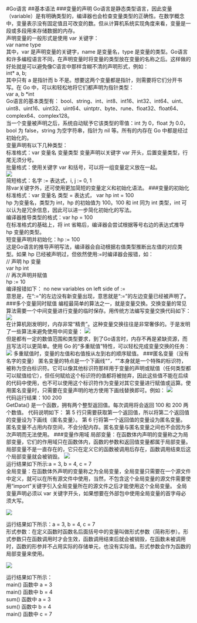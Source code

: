 #Go语言
##基本语法
###变量的声明
Go语言是静态类型语言，因此变量（variable）是有明确类型的，编译器也会检查变量类型的正确性。在数学概念中，变量表示没有固定值且可改变的数。但从计算机系统实现角度来看，变量是一段或多段用来存储数据的内存。  
声明变量的一般形式是使用 var 关键字：  
var name type  
其中，var 是声明变量的关键字，name 是变量名，type 是变量的类型。Go语言和许多编程语言不同，在声明变量时将变量的类型放在变量的名称之后。这样做的好处就是可以避免像C语言中那样含糊不清的声明形式，例如：  
int* a, b;  
其中只有 a 是指针而 b 不是。想要这两个变量都是指针，则需要将它们分开书写。在 Go 中，可以和轻松地将它们都声明为指针类型：  
var a, b *int  
Go语言的基本类型有：
bool、string、int、int8、int16、int32、int64、uint、uint8、uint16、uint32、uint64、uintptr、byte、rune、float32、float64、complex64、complex128。  
当一个变量被声明之后，系统自动赋予它该类型的零值：int 为 0，float 为 0.0，bool 为 false，string 为空字符串，指针为 nil 等。所有的内存在 Go 中都是经过初始化的。  
变量声明有以下几种类型：  
标准格式：var 变量名 变量类型
变量声明以关键字 var 开头，后置变量类型，行尾无须分号。  
批量格式：使用关键字 var 和括号，可以将一组变量定义放在一起。  
![](https://m.qpic.cn/psc?/V10OQot13yzIbG/ZUXCJANDCZJwMw9eDcmXBayj9T.lDcywjolHzbms3z2xo6ahEAkQvwEgHg02eC6gqVsDcvPtbmbTybvdXBTeNg!!/mnull&bo=RQGVAAAAAAADB*M!&rf=photolist&t=5)  
简短格式：名字 := 表达式，i, j := 0, 1   
除var关键字外，还可使用更加简短的变量定义和初始化语法。
###变量的初始化
标准格式：var 变量名 类型 = 表达式， var hp int = 100  
hp 为变量名，类型为 int，hp 的初始值为 100。100 和 int 同为 int 类型，int 可以认为是冗余信息，因此可以进一步简化初始化的写法。  
编译器推导类型的格式：var hp = 100  
在标准格式的基础上，将 int 省略后，编译器会尝试根据等号右边的表达式推导 hp 变量的类型。  
短变量声明并初始化：hp := 100   
这是Go语言的推导声明写法，编译器会自动根据右值类型推断出左值的对应类型。如果 hp 已经被声明过，但依然使用:=时编译器会报错，如：  
// 声明 hp 变量  
var hp int  
// 再次声明并赋值  
hp := 10  
编译报错如下：
no new variables on left side of :=  
意思是，在“:=”的左边没有新变量出现，意思就是“:=”的左边变量已经被声明了。
###多个变量同时赋值
编程最简单的算法之一，就是变量交换。交换变量的常见算法需要一个中间变量进行变量的临时保存。用传统方法编写变量交换代码如下：  
![](https://m.qpic.cn/psc?/V10OQot13yzIbG/ZUXCJANDCZJwMw9eDcmXBROmBefjPI7.n4zNiALg1Aj0Kw6dFmeSpl.F*vKXKQ4tXMvRLnPVjjYjzSUhQ4pR3w!!/mnull&bo=OQHNAAAAAAADB9c!&rf=photolist&t=5)   
在计算机刚发明时，内存非常“精贵”。这种变量交换往往是非常奢侈的。于是发明了一些算法来避免使用中间变量：
![](https://m.qpic.cn/psc?/V10OQot13yzIbG/ZUXCJANDCZJwMw9eDcmXBYvwfdMjdT*WQIThMpbnGlq7axMNxZ3xDEGO6ccPjHUBtWvOSfrCMVATzfPVS5iWPg!!/mnull&bo=WgKLAAAAAAADB*E!&rf=photolist&t=5)  
但是都有一定的数值范围和类型要求，到了Go语言时，内存不再是紧缺资源，而且写法可以更简单。使用 Go 的“多重赋值”特性，可以轻松完成变量交换的任务：
![](https://m.qpic.cn/psc?/V10OQot13yzIbG/ZUXCJANDCZJwMw9eDcmXBRGLA..hEYZ2bSOBLHn09KuLGIfz*1TEtOIOCNrleScdIx7rzkuTc30j3jPsebu0MA!!/mnull&bo=8QF3AAAAAAADB6U!&rf=photolist&t=5)
多重赋值时，变量的左值和右值按从左到右的顺序赋值。
###匿名变量（没有名字的变量）
匿名变量的特点是一个下画线“_”，“_”本身就是一个特殊的标识符，被称为空白标识符。它可以像其他标识符那样用于变量的声明或赋值（任何类型都可以赋值给它），但任何赋给这个标识符的值都将被抛弃，因此这些值不能在后续的代码中使用，也不可以使用这个标识符作为变量对其它变量进行赋值或运算。使用匿名变量时，只需要在变量声明的地方使用下画线替换即可。例如：
![](https://m.qpic.cn/psc?/V10OQot13yzIbG/ZUXCJANDCZJwMw9eDcmXBXqN37CI*JBJLDZQQYRBrI6lmJTrY2WkCYz7DBqCWB*RyZYAO3JLAfa3QS1F.YUpag!!/mnull&bo=QgGGAAAAAAADB.c!&rf=photolist&t=5)  
代码运行结果：100 200  
GetData() 是一个函数，拥有两个整型返回值。每次调用将会返回 100 和 200 两个数值。
代码说明如下：
第 5 行只需要获取第一个返回值，所以将第二个返回值的变量设为下画线（匿名变量）。
第 6 行将第一个返回值的变量设为匿名变量。
匿名变量不占用内存空间，不会分配内存。匿名变量与匿名变量之间也不会因为多次声明而无法使用。
###变量作用域
局部变量：在函数体内声明的变量称之为局部变量，它们的作用域只在函数体内，函数的参数和返回值变量都属于局部变量。
局部变量不是一直存在的，它只在定义它的函数被调用后存在，函数调用结束后这个局部变量就会被销毁。
![](https://m.qpic.cn/psc?/V10OQot13yzIbG/ZUXCJANDCZJwMw9eDcmXBeByRgNISHyv1dQD5hVZGtGx9DJKiuAPZCNX3Nb84lxMyK*ZuMIjrXQUGXIqI2i3aQ!!/mnull&bo=WgLsAAAAAAADB5Y!&rf=photolist&t=5)  
运行结果如下所示:a = 3, b = 4, c = 7  
全局变量：在函数体外声明的变量称之为全局变量，全局变量只需要在一个源文件中定义，就可以在所有源文件中使用，当然，不包含这个全局变量的源文件需要使用“import”关键字引入全局变量所在的源文件之后才能使用这个全局变量。
全局变量声明必须以 var 关键字开头，如果想要在外部包中使用全局变量的首字母必须大写。 

![](https://m.qpic.cn/psc?/V10OQot13yzIbG/ZUXCJANDCZJwMw9eDcmXBU2eaxECeT2sdmkOga6ziIbt1N*6TURUGhKKUrsKThprzeLks.5LIez5Uvumh7CJ.g!!/mnull&bo=KwIfAQAAAAADBxU!&rf=photolist&t=5)

运行结果如下所示：a = 3, b = 4, c = 7  
形式参数：在定义函数时函数名后面括号中的变量叫做形式参数（简称形参）。形式参数只在函数调用时才会生效，函数调用结束后就会被销毁，在函数未被调用时，函数的形参并不占用实际的存储单元，也没有实际值。形式参数会作为函数的局部变量来使用。

![](https://m.qpic.cn/psc?/V10OQot13yzIbG/ZUXCJANDCZJwMw9eDcmXBU4GZHtB3J6q96KwvcehotSSDL7Uo.0dWn4oiAyfKapw34ryYvMZc9Pg*L2AkQ2ziw!!/mnull&bo=DQKVAQAAAAADB7k!&rf=photolist&t=5)

运行结果如下所示：  
main() 函数中 a = 3  
main() 函数中 b = 4  
sum() 函数中 a = 3  
sum() 函数中 b = 4  
main() 函数中 c = 7